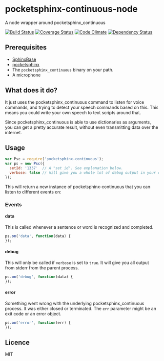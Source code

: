 # pocketsphinx-continuous-node
A node wrapper around pocketsphinx_continuous

[![Build Status](https://travis-ci.org/eiriksm/pocketsphinx-continuous-node.svg?branch=master)](https://travis-ci.org/eiriksm/pocketsphinx-continuous-node)
[![Coverage Status](https://coveralls.io/repos/eiriksm/pocketsphinx-continuous-node/badge.svg?branch=master)](https://coveralls.io/r/eiriksm/pocketsphinx-continuous-node?branch=master)
[![Code Climate](https://codeclimate.com/github/eiriksm/pocketsphinx-continuous-node/badges/gpa.svg)](https://codeclimate.com/github/eiriksm/pocketsphinx-continuous-node)
[![Dependency Status](https://david-dm.org/eiriksm/pocketsphinx-continuous-node.svg)](https://david-dm.org/eiriksm/pocketsphinx-continuous-node)

## Prerequisites

- [SphinxBase](http://cmusphinx.sourceforge.net/)
- [pocketsphinx](https://github.com/cmusphinx/pocketsphinx)
- The `pocketsphinx_continuous` binary on your path.
- A microphone

## What does it do?

It just uses the pocketsphinx_continuous command to listen for voice commands, and trying to detect your speech commands based on this. This means you could write your own speech to text scripts around that.

Since pocketsphinx_continuous is able to use dictionaries as arguments, you can get a pretty accurate result, without even transmitting data over the internet.

## Usage

```js
var Psc = require('pocketsphinx-continuous');
var ps = new Psc({
  setId: '1337'  // A "set id". See explanation below.
  verbose: false // Will give you a whole lot of debug output in your console.
});
```

This will return a new instance of pocketsphinx-continuous that you can listen to different events on:

### Events

#### data
This is called whenever a sentence or word is recognized and completed.
```js
ps.on('data', function(data) {
});
```

#### debug
This will only be called if `verbose` is set to `true`. It will give you all output from stderr from the parent process.
```js
ps.on('debug', function(data) {
});
```

#### error
Something went wrong with the underlying pocketsphinx_continuous process. It was either closed or terminated. The `err` parameter might be an exit code or an error object.
```js
ps.on('error', function(err) {
});
```

## Licence
MIT

